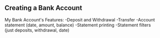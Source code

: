 ## Creating a Bank Account
My Bank Account's Features:
-Deposit and Withdrawal
-Transfer
-Account statement (date, amount, balance)
-Statement printing
-Statement filters (just deposits, withdrawal, date)
